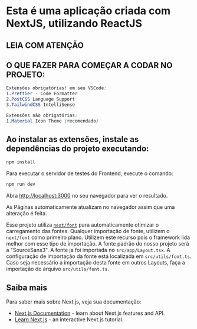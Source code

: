 # Esta é uma aplicação criada com NextJS, utilizando ReactJS

## LEIA COM ATENÇÃO

## O QUE FAZER PARA COMEÇAR A CODAR NO PROJETO:

```css
Extensões obrigatórias! em seu VSCode:
1.Prettier - Code Formatter
2.PostCSS Language Support
3.TailwindCSS IntelliSense

Extensões não obrigatórias:
1.Material Icon Theme (recomendado)
```

## Ao instalar as extensões, instale as dependências do projeto executando:

```bash
npm install
```

Para executar o servidor de testes do Frontend, execute o comando:

```bash
npm run dev
```

Abra [http://localhost:3000](http://localhost:3000) no seu navegador para ver o resultado.

As Páginas automaticamente atualizam no navegador assim que uma alteração é feita.

Esse projeto utiliza [`next/font`](https://nextjs.org/docs/app/building-your-application/optimizing/fonts) para automaticamente otimizar o carregamento das fontes.
Qualquer importação de fonte, utilizem o `next/font` como primeiro plano. Utilizem este recurso pois o framework lida melhor com esse tipo de importação.
A fonte padrão do nosso projeto será a "SourceSans3". A fonte ja foi importada no `src/app/Layout.tsx`.
A configuração de importação da fonte está localizada em `src/utils/font.ts`.
Caso seja necessário a importação desta fonte em outros Layouts, faça a importação do arquivo `src/utils/font.ts`.

## Saiba mais

Para saber mais sobre Next.js, veja sua documentação:

- [Next.js Documentation](https://nextjs.org/docs) - learn about Next.js features and API.
- [Learn Next.js](https://nextjs.org/learn) - an interactive Next.js tutorial.
